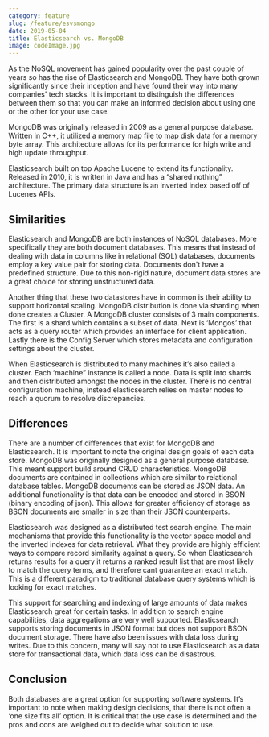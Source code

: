 ```yaml
---
category: feature
slug: /feature/esvsmongo
date: 2019-05-04
title: Elasticsearch vs. MongoDB
image: codeImage.jpg
---
```

As the NoSQL movement has gained popularity over the past couple of years so has the rise of Elasticsearch and MongoDB. They have both grown significantly since their inception and have found their way into many companies' tech stacks. It is important to distinguish the differences between them so that you can make an informed decision about using one or the other for your use case.

MongoDB was originally released in 2009 as a general purpose database. Written in C++, it utilized a memory map file to map disk data for a memory byte array. This architecture allows for its performance for high write and high update throughput. 

Elasticsearch built on top Apache Lucene to extend its functionality. Released in 2010, it is written in Java and has a “shared nothing” architecture. The primary data structure is an inverted index based off of Lucenes APIs.

## Similarities

Elasticsearch and MongoDB are both instances of NoSQL databases. More specifically they are both document databases. This means that instead of dealing with data in columns like in relational (SQL) databases, documents employ a key value pair for storing data. Documents don't have a predefined structure. Due to this non-rigid nature, document data stores are a great choice for storing unstructured data.

Another thing that these two datastores have in common is their ability to support horizontal scaling. MongoDB distribution is done via sharding when done creates a Cluster. A MongoDB cluster consists of 3 main components. The first is a shard which contains a subset of data. Next is ‘Mongos’ that acts as a query router which provides an interface for client application. Lastly there is the Config Server which stores metadata and configuration settings about the cluster.

When Elasticsearch is distributed to many machines it’s also called a cluster. Each ‘machine” instance is called a node. Data is split into shards and then distributed amongst the nodes in the cluster. There is no central configuration machine, instead elasticsearch relies on master nodes to reach a quorum to resolve discrepancies.

## Differences
There are a number of differences that exist for MongoDB and Elasticsearch. It is important to note the original design goals of each data store. MongoDB was originally designed as a general purpose database. This meant support build around CRUD characteristics.
MongoDB documents are contained in collections which are similar to relational database tables. MongoDB documents can be stored as JSON data. An additional functionality is that data can be encoded and stored in BSON (binary encoding of json). This allows for greater efficiency of storage as BSON documents are smaller in size than their JSON counterparts.

Elasticsearch was designed as a distributed test search engine. The main mechanisms that provide this functionality is the vector space model and the inverted indexes for data retrieval. What they provide are highly efficient ways to compare record similarity against a query. So when Elasticsearch returns results for a query it returns a ranked result list that are most likely to match the query terms, and therefore cant guarantee an exact match. This is a different paradigm to traditional database query systems which is looking for exact matches.

This support for searching and indexing of large amounts of data makes Elasticsearch great for certain tasks. In addition to search engine capabilities, data aggregations are very well supported. Elasticsearch supports storing documents in JSON format but does not support BSON document storage. There have also been issues with data loss during writes. Due to this concern, many will say not to use Elasticsearch as a data store for transactional data, which data loss can be disastrous.

## Conclusion

Both databases are a great option for supporting software systems. It’s important to note when making design decisions, that there is not often a ‘one size fits all’ option. It is critical that the use case is determined and the pros and cons are weighed out to decide what solution to use.

